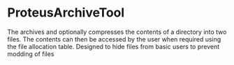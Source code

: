 # ProteusArchiveTool
The archives and optionally compresses the contents of a directory into two files. The contents can then be accessed by the user when required using the file allocation table. Designed to hide files from basic users to prevent modding of files
